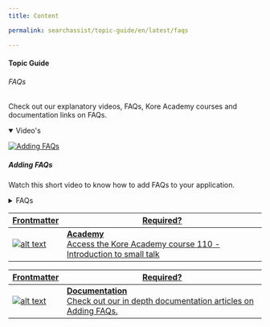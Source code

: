 ```yaml
---
title: Content

permalink: searchassist/topic-guide/en/latest/faqs

---
```

#### Topic Guide
######  FAQs

  Check out our explanatory videos, FAQs, Kore Academy courses and documentation links on FAQs.

<details class="introduction-video" open>
  <summary>Video's
  </summary>
  
  [![Adding FAQs](images/VideoCoverImage.png)](https://drive.google.com/file/d/17rdZy6PMQEvE4sOrV769RkxeVXMuwr92/preview)

  ##### Adding FAQs 
  Watch this short video to know how to add FAQs to your application.

</details>

<details>
  <summary>FAQs
  </summary>


 <a class="doc-link" target="_blank" href="https://docs.kore.ai/searchassist/concepts/managing-content/adding-faqs/#Extracting_FAQs_From_Files">
 
  How to extract FAQs from a PDF file?

</a>
 
  
<a class="doc-link" target="_blank" href="https://docs.kore.ai/searchassist/concepts/managing-content/adding-faqs/#Annotating_Extracting_FAQs">

  What is annotate & extract FAQs ?

</a>
  
  <a class="doc-link" target="_blank" href="https://docs.kore.ai/searchassist/concepts/managing-content/adding-faqs/#Extracting_FAQs_from_a_URL">
 
  How to extract FAQs from a URL?

</a>


<a class="doc-link" target="_blank" href="https://docs.kore.ai/searchassist/concepts/managing-content/adding-faqs/#Adding_FAQs_Manually">

  How to add FAQs manually?

</a>

  
<a class="doc-link" target="_blank" href="https://docs.kore.ai/searchassist/concepts/managing-content/adding-faqs/#Managing_Conditional_Responses">

  How to add conditional responses to FAQs?

</a>
  
  
  <a class="doc-link" target="_blank" href="https://docs.kore.ai/searchassist/concepts/managing-content/adding-faqs/#FAQ_Review_Workflow">

  What is a FAQ workflow and how does it work?

</a>

</details>



<a class="doc-link" target="_blank" href="https://academy.kore.ai/learningpath/course-110---introduction-to-small-talk">
 

| Frontmatter | Required? |
|-------------|-------------|
| ![alt text](images/docIcon.svg "Title") | **Academy**  <br /> Access the Kore Academy course 110 - Introduction to small talk | 


</a>


<a class="doc-link" target="_blank" href="https://docs.kore.ai/searchassist/concepts/managing-content/adding-faqs/">
 

| Frontmatter | Required? |
|-------------|-------------|
| ![alt text](images/docIcon.svg "Title") | **Documentation**  <br /> Check out our in depth documentation articles on Adding FAQs. | 


</a>
